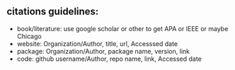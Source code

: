 ## citations guidelines:

- book/literature:
    use google scholar or other to get APA or IEEE or maybe Chicago
- website:
    Organization/Author, title, url, Accesssed date
- package:
    Organization/Author, package name, version, link
- code:
    github username/Author, repo name, link, Accessed date
